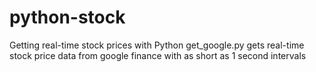# python-stock
Getting real-time stock prices with Python
get_google.py gets real-time stock price data from google finance with as short as 1 second intervals
